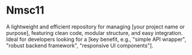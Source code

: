 # Nmsc11
 A lightweight and efficient repository for managing [your project name or purpose], featuring clean code, modular structure, and easy integration. Ideal for developers looking for a [key benefit, e.g., "simple API wrapper", "robust backend framework", "responsive UI components"].
